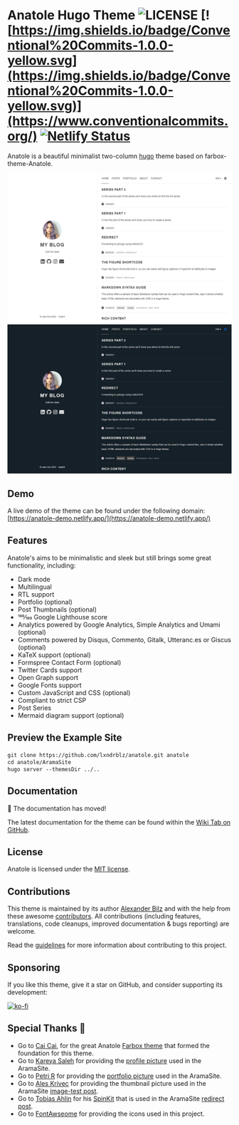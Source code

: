 # Anatole Hugo Theme ![LICENSE](https://img.shields.io/badge/license-MIT-blue.svg) [![https://img.shields.io/badge/Conventional%20Commits-1.0.0-yellow.svg](https://img.shields.io/badge/Conventional%20Commits-1.0.0-yellow.svg)](https://www.conventionalcommits.org/) [![Netlify Status](https://api.netlify.com/api/v1/badges/1f4f2327-2b3f-428a-8f31-c4f921ebcc44/deploy-status)](https://app.netlify.com/sites/anatole-demo/deploys)

Anatole is a beautiful minimalist two-column [hugo](https://gohugo.io/) theme based on farbox-theme-Anatole.

![Screenshot Anatole Theme](https://raw.githubusercontent.com/lxndrblz/anatole/master/images/screenshot.png)
![Screenshot Anatole Theme (dark)](https://raw.githubusercontent.com/lxndrblz/anatole/master/images/screenshot_dark.png)

## Demo

A live demo of the theme can be found under the following domain:
[https://anatole-demo.netlify.app/](https://anatole-demo.netlify.app/)

## Features

Anatole's aims to be minimalistic and sleek but still brings some great functionality, including:

- Dark mode
- Multilingual
- RTL support
- Portfolio (optional)
- Post Thumbnails (optional)
- 100⁄100 Google Lighthouse score
- Analytics powered by Google Analytics, Simple Analytics and Umami (optional)
- Comments powered by Disqus, Commento, Gitalk, Utteranc.es or Giscus (optional)
- KaTeX support (optional)
- Formspree Contact Form (optional)
- Twitter Cards support
- Open Graph support
- Google Fonts support
- Custom JavaScript and CSS (optional)
- Compliant to strict CSP
- Post Series
- Mermaid diagram support (optional)

## Preview the Example Site

```shell
git clone https://github.com/lxndrblz/anatole.git anatole
cd anatole/AramaSite
hugo server --themesDir ../..
```

## Documentation

🚧 The documentation has moved!

The latest documentation for the theme can be found within the [Wiki Tab on GitHub](https://github.com/lxndrblz/anatole/wiki).

## License

Anatole is licensed under the [MIT license](https://github.com/lxndrblz/anatole/blob/master/LICENSE).

## Contributions

This theme is maintained by its author [Alexander Bilz](https://github.com/lxndrblz) and with the help from these awesome [contributors](https://github.com/lxndrblz/anatole/graphs/contributors). All contributions (including features, translations, code cleanups, improved documentation & bugs reporting) are welcome.

Read the [guidelines](https://github.com/lxndrblz/anatole/blob/master/.github/CONTRIBUTING.md) for more information about contributing to this project.

## Sponsoring

If you like this theme, give it a star on GitHub, and consider supporting its development:

[![ko-fi](https://www.ko-fi.com/img/githubbutton_sm.svg)](https://ko-fi.com/lxndrblz/)

## Special Thanks 🎁

- Go to [Cai Cai](https://github.com/hi-caicai), for the great Anatole [Farbox theme](https://github.com/hi-caicai/farbox-theme-Anatole) that formed the foundation for this theme.
- Go to [Kareya Saleh](https://unsplash.com/photos/tLKOj6cNwe0) for providing the [profile picture](https://github.com/lxndrblz/anatole/blob/master/AramaSite/static/images/profile.jpg) used in the AramaSite.
- Go to [Petri R](https://unsplash.com/photos/jLn20MzqfdE) for providing the [portfolio picture](https://github.com/lxndrblz/anatole/blob/master/AramaSite/static/images/portfolio/code.jpg) used in the AramaSite.
- Go to [Ales Krivec](https://unsplash.com/photos/4miBe6zg5r0) for providing the thumbnail picture used in the AramaSite [image-test post](https://github.com/lxndrblz/anatole/blob/master/AramaSite/content/english/post/image-test.md).
- Go to [Tobias Ahlin](https://github.com/tobiasahlin) for his [SpinKit](https://github.com/tobiasahlin/SpinKit) that is used in the AramaSite [redirect post](https://github.com/lxndrblz/anatole/blob/master/AramaSite/content/english/post/redirect.md).
- Go to [FontAwseome](https://fontawesome.com/) for providing the icons used in this project.
